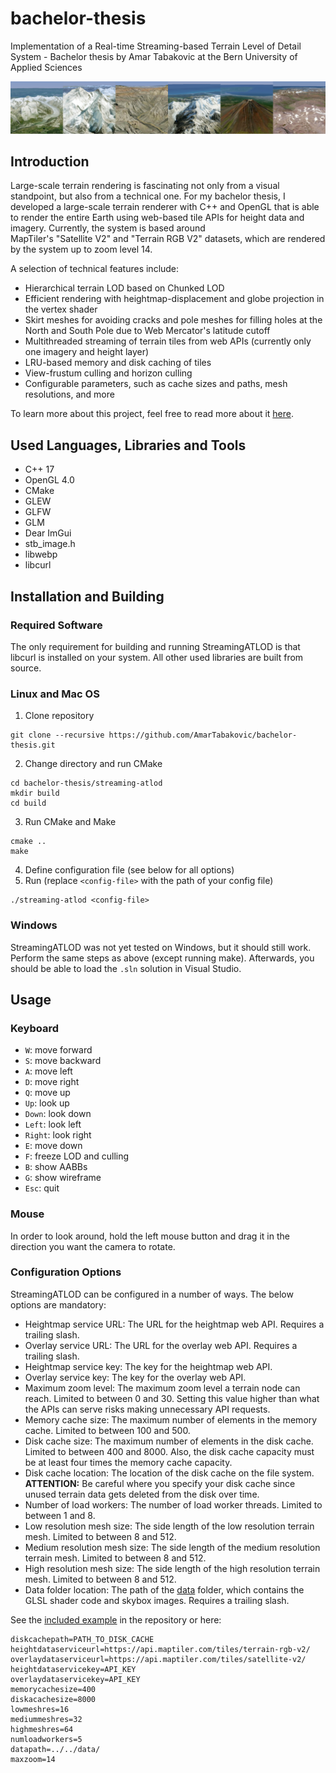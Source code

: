# bachelor-thesis

Implementation of a Real-time Streaming-based Terrain Level of Detail System - Bachelor thesis by Amar Tabakovic at the Bern University of Applied Sciences

![preview](doc/preview.png)

## Introduction
Large-scale terrain rendering is fascinating not only from a visual standpoint, but also from a technical one.
For my bachelor thesis, I developed a large-scale terrain renderer with C++ and OpenGL that is able to render
the entire Earth using web-based tile APIs for height data and imagery. Currently, the system is 
based around  
MapTiler's "Satellite V2" and "Terrain RGB V2" datasets, which are rendered by the system up to zoom level 14.

A selection of technical features include:
- Hierarchical terrain LOD based on Chunked LOD
- Efficient rendering with heightmap-displacement and globe projection in the vertex shader
- Skirt meshes for avoiding cracks and pole meshes for filling holes at the North and South Pole due to Web Mercator's latitude cutoff
- Multithreaded streaming of terrain tiles from web APIs (currently only one imagery and height layer)
- LRU-based memory and disk caching of tiles 
- View-frustum culling and horizon culling
- Configurable parameters, such as cache sizes and paths, mesh resolutions, and more

To learn more about this project, feel free to read more about it [here](https://amartabakovic.ch/projects/bachelor-thesis). 

## Used Languages, Libraries and Tools
- C++ 17
- OpenGL 4.0
- CMake
- GLEW
- GLFW
- GLM
- Dear ImGui
- stb_image.h
- libwebp
- libcurl

## Installation and Building
### Required Software
The only requirement for building and running StreamingATLOD is 
that libcurl is installed on your system. All other used 
libraries are built from source. 

### Linux and Mac OS
1. Clone repository
```plaintext
git clone --recursive https://github.com/AmarTabakovic/bachelor-thesis.git
```
2. Change directory and run CMake
```
cd bachelor-thesis/streaming-atlod
mkdir build
cd build
```
3. Run CMake and Make
```
cmake ..
make
```
4. Define configuration file (see below for all options)
5. Run (replace `<config-file>` with the path of your config file)
```
./streaming-atlod <config-file>
```

### Windows
StreamingATLOD was not yet tested on Windows, but it should still work.
Perform the same steps as above (except running make).
Afterwards, you should be able to load the `.sln`
solution in Visual Studio.

## Usage
### Keyboard
- `W`: move forward
- `S`: move backward
- `A`: move left
- `D`: move right
- `Q`: move up
- `Up`: look up
- `Down`: look down
- `Left`: look left
- `Right`: look right
- `E`: move down
- `F`: freeze LOD and culling
- `B`: show AABBs
- `G`: show wireframe
- `Esc`: quit

### Mouse
In order to look around, hold the left mouse button 
and drag it in the direction you want the camera to rotate.

### Configuration Options
StreamingATLOD can be configured in a number of ways.
The below options are mandatory:
- Heightmap service URL: The URL for the heightmap web API. Requires a trailing slash.
- Overlay service URL: The URL for the overlay web API. Requires a trailing slash.
- Heightmap service key: The key for the heightmap web API.
- Overlay service key: The key for the overlay web API.
- Maximum zoom level: The maximum zoom level a terrain node can reach. Limited to between 0 and 30. Setting this value higher than what the APIs can serve risks making unnecessary API requests.
- Memory cache size: The maximum number of elements in the memory cache. Limited to between 100 and 500.
- Disk cache size: The maximum number of elements in the disk cache. Limited to between 400 and 8000. Also, the disk cache capacity must be at least four times the memory cache capacity.
- Disk cache location: The location of the disk cache on the file system. **ATTENTION:** Be careful where you specify your disk cache since unused terrain data gets deleted from the disk over time.
- Number of load workers: The number of load worker threads. Limited to between 1 and 8.
- Low resolution mesh size: The side length of the low resolution terrain mesh. Limited to between 8 and 512.
- Medium resolution mesh size: The side length of the medium resolution terrain mesh. Limited to between 8 and 512.
- High resolution mesh size: The side length of the high resolution terrain mesh. Limited to between 8 and 512.
- Data folder location: The path of the [data](data) folder, which contains the GLSL shader code and skybox images. Requires a trailing slash.

See the [included example](streamingatlod.config) in the repository or here:
```plaintext
diskcachepath=PATH_TO_DISK_CACHE
heightdataserviceurl=https://api.maptiler.com/tiles/terrain-rgb-v2/
overlaydataserviceurl=https://api.maptiler.com/tiles/satellite-v2/
heightdataservicekey=API_KEY
overlaydataservicekey=API_KEY
memorycachesize=400
diskacachesize=8000
lowmeshres=16
mediummeshres=32
highmeshres=64
numloadworkers=5
datapath=../../data/
maxzoom=14
```

